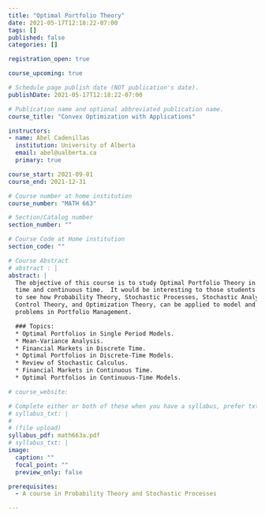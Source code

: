 ```yaml
---
title: "Optimal Portfolio Theory"
date: 2021-05-17T12:18:22-07:00
tags: []
published: false
categories: []

registration_open: true

course_upcoming: true

# Schedule page publish date (NOT publication's date).
publishDate: 2021-05-17T12:18:22-07:00

# Publication name and optional abbreviated publication name.
course_title: "Convex Optimization with Applications"

instructors:
- name: Abel Cadenillas
  institution: University of Alberta
  email: abel@ualberta.ca
  primary: true

course_start: 2021-09-01
course_end: 2021-12-31

# Course number at home institution
course_number: "MATH 663"

# Section/Catalog number
section_number: ""

# Course Code at Home institution
section_code: ""

# Course Abstract
# abstract : |
abstract: |
  The objective of this course is to study Optimal Portfolio Theory in discrete
  time and continuous time.  It would be interesting to those students who want
  to see how Probability Theory, Stochastic Processes, Stochastic Analysis,
  Control Theory, and Optimization Theory, can be applied to model and solve
  problems in Portfolio Management.

  ### Topics:
  * Optimal Portfolios in Single Period Models.
  * Mean-Variance Analysis.
  * Financial Markets in Discrete Time.
  * Optimal Portfolios in Discrete-Time Models.
  * Review of Stochastic Calculus.
  * Financial Markets in Continuous Time.
  * Optimal Portfolios in Continuous-Time Models.

# course_website:

# Complete either or both of these when you have a syllabus, prefer txt!
# syllabus_txt: |
#
# (file upload)
syllabus_pdf: math663a.pdf
# syllabus_txt: |
image:
  caption: ""
  focal_point: ""
  preview_only: false

prerequisites:
  - A course in Probability Theory and Stochastic Processes

---
```


